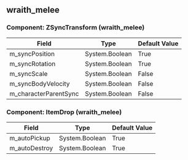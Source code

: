## wraith_melee

### Component: ZSyncTransform (wraith_melee)

|Field|Type|Default Value|
|-----|----|-------------|
|m_syncPosition|System.Boolean|True|
|m_syncRotation|System.Boolean|True|
|m_syncScale|System.Boolean|False|
|m_syncBodyVelocity|System.Boolean|False|
|m_characterParentSync|System.Boolean|False|

### Component: ItemDrop (wraith_melee)

|Field|Type|Default Value|
|-----|----|-------------|
|m_autoPickup|System.Boolean|True|
|m_autoDestroy|System.Boolean|True|

